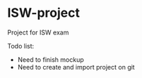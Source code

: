 # ISW-project
Project for ISW exam

Todo list:

* Need to finish mockup
* Need to create and import project on git
